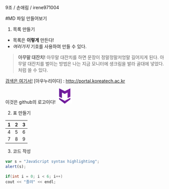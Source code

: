 9조 / 손애림 / irene971004

#MD 파일 만들어보기

1. 목록 만들기
-  목록은 **이렇게** 만든다!
- *여러가지* 기호를 사용하여 만들 수 있다.

> **아무말 대잔치!**
> 아무말 대잔치를 하면 문장이 정말정말저엉말 길어지게 된다. 아무말 대잔치를 벌이는 방법은 나는 지금 모니터에 생크림을 발라 골대에 넣었다. 처럼 쓸 수 있다.

[검색은 여기서!](http://www.naver.com)
[아우누리이다] : http://portal.koreatech.ac.kr

이것은 github의 로고이다!
![alt text](https://github.com/adam-p/markdown-here/raw/master/src/common/images/icon48.png "Logo Title Text 1")

2. 표 만들기

1|2|3
---|---|---
4|5|6
7|8|9

3. 코드 작성
```javascript
var s = "JavaScript syntax highlighting";
alert(s);
```

```c++
if(int i = 0; i < 6; i++)
cout << "졸려" << endl;
```
